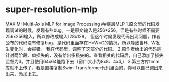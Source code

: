 # super-resolution-mlp
MAXIM: Multi-Axis MLP for Image Processing  ##底层MLP
1.原文里的代码发现调试的时候，发现有些bug。一是原文输入是256*256，但是有些时候不需要256x256输入，所以修改成输入128x128，
但这个时候发现代码出现问题，作者公布的代码没有修复bug，是代码里面存在H=W=C的情况，所以导致当H、W发生变化时，会报错。
我在代码里，调整了这部分的代码。
2.原作者给出的代码是针对两阶段、单损失的，没有给出多损失的。查看相关的代码后，自己添加了损失监督为3。并且使用64x64能跑下去（窗口大小为8x8、4x4,）
3.第三方库timm库就不上传了，我是直接复制Swim-Transformer代码里面的，你可以自己调出来出来，添加上去。
